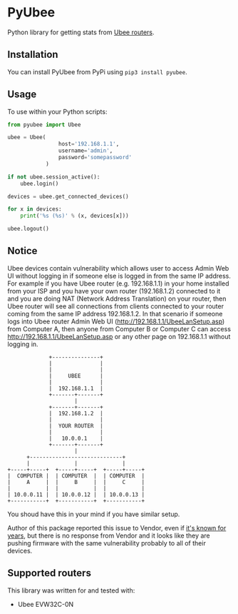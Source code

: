 # PyUbee
Python library for getting stats from [Ubee routers](http://www.ubeeinteractive.com/products).

Installation
------------

You can install PyUbee from PyPi using `pip3 install pyubee`.

Usage
-----

To use within your Python scripts:
```python
from pyubee import Ubee

ubee = Ubee(
                host='192.168.1.1',
                username='admin',
                password='somepassword'
            )

if not ubee.session_active():
    ubee.login()

devices = ubee.get_connected_devices()

for x in devices:
    print('%s (%s)' % (x, devices[x]))

ubee.logout()
```

Notice
------
Ubee devices contain vulnerability which allows user to access Admin Web UI without logging in if someone else is logged in from the same IP address. For example if you have Ubee router (e.g. 192.168.1.1) in your home installed from your ISP and you have your own router (192.168.1.2) connected to it and you are doing NAT (Network Address Translation) on your router, then Ubee router will see all connections from clients connected to your router coming from the same IP address 192.168.1.2. In that scenario if someone logs into Ubee router Admin Web UI (http://192.168.1.1/UbeeLanSetup.asp) from Computer A, then anyone from Computer B or Computer C can access http://192.168.1.1/UbeeLanSetup.asp or any other page on 192.168.1.1 without logging in.

```
             +---------------+
             |               |
             |               |
             |     UBEE      |
             |               |
             |  192.168.1.1  |
             +-------+-------+
                     |
             +-------+-------+
             |  192.168.1.2  |
             |               |
             |  YOUR ROUTER  |
             |               |
             |   10.0.0.1    |
             +-------+-------+
                     |
      +-----------------------------+
      |              |              |
+-----+-----+  +-----+-----+  +-----+-----+
|  COMPUTER |  | COMPUTER  |  | COMPUTER  |
|     A     |  |     B     |  |     C     |
|           |  |           |  |           |
| 10.0.0.11 |  | 10.0.0.12 |  | 10.0.0.13 |
+-----------+  +-----------+  +-----------+
```

You shoud have this in your mind if you have similar setup.

Author of this package reported this issue to Vendor, even if [it's known for years](https://www.exploit-db.com/exploits/40156), but there is no response from Vendor and it looks like they are pushing firmware with the same vulnerability probably to all of their devices.

Supported routers
-----------------
This library was written for and tested with:

* Ubee EVW32C-0N
